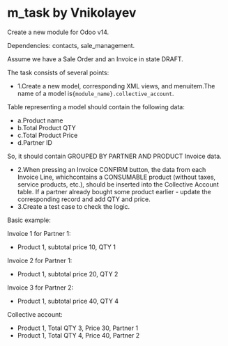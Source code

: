 # m_task by Vnikolayev

Create a new module for Odoo v14.

Dependencies: contacts, sale_management.

Assume we have a Sale Order and an Invoice in state DRAFT.

The task consists of several points:
- 1.Create a new model, corresponding XML views, and menuitem.The name of a model is`{module_name}.collective_account`.
  
Table representing a model should contain the following data:
  - a.Product name 
  - b.Total Product QTY
  - c.Total Product Price
  - d.Partner ID
    
So, it should contain GROUPED BY PARTNER AND PRODUCT Invoice data.
- 2.When pressing an Invoice CONFIRM button, the data from each Invoice Line, 
  whichcontains a CONSUMABLE product (without taxes, service products, etc.), 
  should be inserted into the Collective Account table. If a partner already 
  bought some product earlier - update the corresponding record and add QTY and price.
- 3.Create a test case to check the logic.
  
Basic example:

Invoice 1 for Partner 1:
- Product 1, subtotal price 10, QTY 1
  
Invoice 2 for Partner 1:
- Product 1, subtotal price 20, QTY 2
  
Invoice 3 for Partner 2:
- Product 1, subtotal price 40, QTY 4
  
Collective account:
- Product 1, Total QTY 3, Price 30, Partner 1 
- Product 1, Total QTY 4, Price 40, Partner 2
